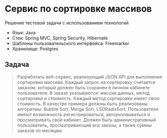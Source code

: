 Сервис по сортировке массивов
=========

Решение тестовой задачи с использованием технологий 
- Язык: Java
- Стек: Spring MVC, Spring Security, Hibernate
- Шаблоны пользовательского интерфейса: Freemarker
- Хранилище: Postgres

Задача
----
> Разработать веб-сервис, реализующий JSON API для выполнения сортировки 
массива.
Каждый запрос на сортировку считается заказом, который должен быть 
сохранен в личном кабинете пользователя. В заказе указываются: массив 
данных, метод сортировки и стоимость. Каждый метод сортировки имеет свою 
стоимость.
В качестве примера должны быть реализованы алгоритмы: Bubble Sort, Merge 
Sort, LSDRadixSort.
Пользователи имеют возможность регистрироваться, авторизовываться и 
просматривать свой кабинет.
Должен быть административный пользователь, просматривающий все заказы, а 
также суммы заказов по месяцам.

